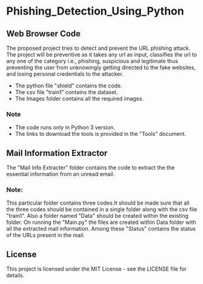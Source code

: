 # Phishing_Detection_Using_Python
## Web Browser Code
The proposed project tries to detect
and prevent the URL phishing attack. The project will be preventive as it takes any url as
input, classifies the url to any one of the category i.e., phishing, suspicious and legitimate thus
preventing the user from unknowingly getting directed to the fake websites, and losing
personal credentials to the attacker.
* The python file "shield" contains the code.
* The csv file "train1" contains the dataset.
* The Images folder contains all the required images.
### Note
* The code runs only in Python 3 version.
* The links to download the tools is provided in the "Tools" document.

## Mail Information Extractor
The "Mail Info Extracter" folder contains the code to extract the the essential information from an unread email.
### Note: 
This particular folder contains three codes.It should be made sure that all the three codes should be contained in a single folder along with the csv file "train1". Also a folder named "Data" should be created within the existing folder. On running the "Main.py" the files are created within Data folder with all the extracted mail information. Among these "Status" contains the status of the URLs present in the mail. 

## License
This project is licensed under the MIT License - see the LICENSE file for details.
